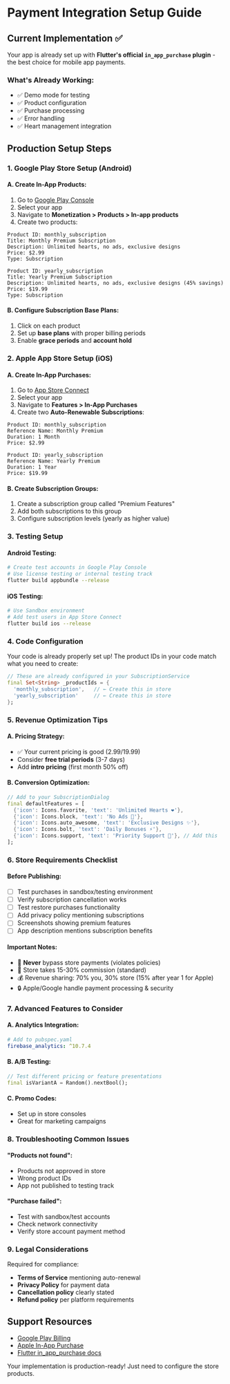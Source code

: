 # Payment Integration Setup Guide

## Current Implementation ✅

Your app is already set up with **Flutter's official `in_app_purchase` plugin** - the best choice for mobile app payments.

### What's Already Working:
- ✅ Demo mode for testing
- ✅ Product configuration
- ✅ Purchase processing
- ✅ Error handling
- ✅ Heart management integration

## Production Setup Steps

### 1. **Google Play Store Setup** (Android)

#### A. Create In-App Products:
1. Go to [Google Play Console](https://play.google.com/console)
2. Select your app
3. Navigate to **Monetization > Products > In-app products**
4. Create two products:

```
Product ID: monthly_subscription
Title: Monthly Premium Subscription
Description: Unlimited hearts, no ads, exclusive designs
Price: $2.99
Type: Subscription

Product ID: yearly_subscription  
Title: Yearly Premium Subscription
Description: Unlimited hearts, no ads, exclusive designs (45% savings)
Price: $19.99
Type: Subscription
```

#### B. Configure Subscription Base Plans:
1. Click on each product
2. Set up **base plans** with proper billing periods
3. Enable **grace periods** and **account hold**

### 2. **Apple App Store Setup** (iOS)

#### A. Create In-App Purchases:
1. Go to [App Store Connect](https://appstoreconnect.apple.com)
2. Select your app
3. Navigate to **Features > In-App Purchases**
4. Create two **Auto-Renewable Subscriptions**:

```
Product ID: monthly_subscription
Reference Name: Monthly Premium
Duration: 1 Month
Price: $2.99

Product ID: yearly_subscription
Reference Name: Yearly Premium  
Duration: 1 Year
Price: $19.99
```

#### B. Create Subscription Groups:
1. Create a subscription group called "Premium Features"
2. Add both subscriptions to this group
3. Configure subscription levels (yearly as higher value)

### 3. **Testing Setup**

#### Android Testing:
```bash
# Create test accounts in Google Play Console
# Use license testing or internal testing track
flutter build appbundle --release
```

#### iOS Testing:
```bash
# Use Sandbox environment
# Add test users in App Store Connect
flutter build ios --release
```

### 4. **Code Configuration**

Your code is already properly set up! The product IDs in your code match what you need to create:

```dart
// These are already configured in your SubscriptionService
final Set<String> _productIds = {
  'monthly_subscription',   // ← Create this in store
  'yearly_subscription'     // ← Create this in store
};
```

### 5. **Revenue Optimization Tips**

#### A. Pricing Strategy:
- ✅ Your current pricing is good ($2.99/$19.99)
- Consider **free trial periods** (3-7 days)
- Add **intro pricing** (first month 50% off)

#### B. Conversion Optimization:
```dart
// Add to your SubscriptionDialog
final defaultFeatures = [
  {'icon': Icons.favorite, 'text': 'Unlimited Hearts ❤️'},
  {'icon': Icons.block, 'text': 'No Ads 🚫'},
  {'icon': Icons.auto_awesome, 'text': 'Exclusive Designs ✨'},
  {'icon': Icons.bolt, 'text': 'Daily Bonuses ⚡'},
  {'icon': Icons.support, 'text': 'Priority Support 💬'}, // Add this
];
```

### 6. **Store Requirements Checklist**

#### Before Publishing:
- [ ] Test purchases in sandbox/testing environment
- [ ] Verify subscription cancellation works
- [ ] Test restore purchases functionality
- [ ] Add privacy policy mentioning subscriptions
- [ ] Screenshots showing premium features
- [ ] App description mentions subscription benefits

#### Important Notes:
- 🚨 **Never** bypass store payments (violates policies)
- 📱 Store takes 15-30% commission (standard)
- 💰 Revenue sharing: 70% you, 30% store (15% after year 1 for Apple)
- 🔒 Apple/Google handle payment processing & security

### 7. **Advanced Features to Consider**

#### A. Analytics Integration:
```yaml
# Add to pubspec.yaml
firebase_analytics: ^10.7.4
```

#### B. A/B Testing:
```dart
// Test different pricing or feature presentations
final isVariantA = Random().nextBool();
```

#### C. Promo Codes:
- Set up in store consoles
- Great for marketing campaigns

### 8. **Troubleshooting Common Issues**

#### "Products not found":
- Products not approved in store
- Wrong product IDs
- App not published to testing track

#### "Purchase failed":
- Test with sandbox/test accounts
- Check network connectivity
- Verify store account payment method

### 9. **Legal Considerations**

Required for compliance:
- **Terms of Service** mentioning auto-renewal
- **Privacy Policy** for payment data
- **Cancellation policy** clearly stated
- **Refund policy** per platform requirements

## Support Resources

- [Google Play Billing](https://developer.android.com/google/play/billing)
- [Apple In-App Purchase](https://developer.apple.com/in-app-purchase/)
- [Flutter in_app_purchase docs](https://pub.dev/packages/in_app_purchase)

Your implementation is production-ready! Just need to configure the store products. 